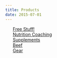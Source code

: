 ```yaml
---
title: Products
date: 2015-07-01
---
```


<style>
.expando {
  display: none;
}
.expando:target {
  display: block;
}
</style>

<ul style="list-style-type: none">
    <li>
        <a href="#freebies">Free Stuff!</a>
    </li>
    <li>
        <a href="https://square.site/book/L3P6Z8QPJYRTQ/kombat-kitchen">Nutrition Coaching</a>
    </li>
    <li>
        <a href="#supplements">Supplements</a>
    </li>
    <li>
        <a href="#beef">Beef</a>
    </li>
    <li>
        <a href="#gear">Gear</a>
    </li>
</ul>

<!-- Hidden Sections -->

<div class="expando" id="freebies">
    <h3>Freebies</h3>
    <ul style="list-style-type: none">
      <li>
          <img src="{{ site.baseurl }}/images/icon_instagram.webp" style="float: right; margin-left: 1%; width: 15%; height: auto">
          <strong>Community</strong>
          <br>
          Developing a community for support and social health is a foundational part of Kombat Kitchen. We have a group chat on Instagram that allows for easy sharing progress and motivational pictures as well as to interact with other people and as questions freely.
          <br>
          There are also several other benefits to participating in the group chat:
          <ul>
            <li>Early and exclusive access to YouTube and Podcast content</li>
            <li>Priority responses to Q&As</li>
            <li>Priority notification of new products, services, and discount codes</li>
          </ul>
          If interested:
          <br>
          <br>
          <a class="btn" href="https://instagram.com/savagezen">Message me on Instagram</a>
          <br>
          <hr>
      </li>
      <li>
        <img src="{{ site.baseurl }}/images/icon_castbox.webp" style="float: right; margin-left: 1%; width: 30%; height: auto">
        <strong>Kombat Kitchen Podcast</strong>
        <br>
        The Kombat Kitchen Podcast features informative "mini-pods" in the realm of animal-based nutrition and combat sports as well as full length interviews with radical and influential people I've encountered (ranging from mental health professionals to other  nutrition enthusiasts to high performance athletes). 
        <br>
        <br>
        <a class ="btn" href="https://castbox.fm/ch/2937016">Listen Now</a>
        <br>
        <hr>
      </li>
      <li>
          <img src="{{ site.baseurl }}/images/cover_youth.webp" style="width: 15%; height: auto; float: right; margin-left: 1%">
          <strong>30 Day Challenge:  Youth / Parent</strong>
          <br>
          Nutrition, fitness, mental health, and community all wrapped in one for children of all ages. These programs are age specific (8 and under, 9 - 14 years old, and 15+ years old). Parental participation is required and each program is an excellent starting point for adults as well!
          <br>
          <br>
          <a class="btn" href="https://docs.google.com/document/d/1sd2nnWdQCKCc66bG1GoKjWA9kHngXTLKJ8bCrnG7dtA/edit?usp=sharing">View</a>
          <br>
          <hr>
      </li>
      <li>
          <img src="{{ site.baseurl }}/images/cover_white.webp" style="width: 15%; height: auto; float: right; margin-left: 1%">
          <strong>30 Day Challenge:  White Belt Level</strong>
          <br>
          The introduction, the original, the foundational 30 day challenge to improving your health. Research backed, evidence based e-book complete with nutrition and lifestyle recommendations to support metabolic, social, mental, and physical health.
          <br>
          <br>
          <a class="btn" href="https://docs.google.com/document/d/1rwU6oyvDzk_ICVtzExTlSZmlxq_feasBF9Z4AVinUUw/edit?usp=sharing">View</a>
          <br>
          <hr>
      </li>
      <li>
          <img src="{{ site.baseurl }}/images/cover_blue.webp" style="width: 15%; height: auto; float: right; margin-left: 1%">
          <strong>30 Day Challenge:  Blue Belt Level</strong>
          <br>
          Continuing where the White Belt program leaves off, we further our education towards improved health and performance by focusing on protein, water, and Vitamin D for the next 30 days.
          <br>
          <br>
          <a class="btn" href="https://docs.google.com/document/d/1_nduWXNqr5tbXSJgN9cYa6Og-PcE9JM3aiidwTLyy2o/edit?usp=sharing">View</a>
          <br>
          <hr>
      </li>
      <li>
          <img src="{{ site.baseurl }}/images/cover_purple.webp" style="width: 15%; height: auto; float: right; margin-left: 1%">
          <strong>30 Day Challenge:  Purple Belt Level</strong>
          <br>
          In this installment of the Kombat Kitchen we focus on further increasing protein intake, exclusive benefits of animal protein, pros and cons of dairy, general physical preparedness, sport specific training, beef liver, mindfulness, and gratitude. At 24 pages and 140 references, this is the most comprehensive volume in the series yet!
          <br>
          <br>
          <a class="btn" href="https://docs.google.com/document/d/1xc_yCmlJi0rAbMSN-IP4JThtys9UVW2y5653V68Jg9o/edit?usp=sharing">View</a>
          <br>
          <hr>
      </li>
      <li>
          <img src="{{ site.baseurl }}/images/cover_carnivorekickstart.webp" style="width: 15%; height: auto; float: right; margin-left: 1%">
          <strong>Carnivore Kickstart:  A Resource Guide</strong>
          <br>
          <i>Coming Soon!</i>
          <br>
          <br>
          <br>
          <br>
      </li>
    </ul>
</div>

<div class="expando" id="supplements">
    <h3>Supplements</h3>
    <ul style="list-style-type: none">
        <li>
            <strong>Heart & Soil Supplements</strong>
            <br>
            <img src="{{ site.baseurl}}/images/icon_heartandsoil5.webp" style="float: right; width: 40%; height: auto; margin-left: 1%">
            <br>
            Freeze dried beef organ supplements made from grass-fed, grass-finished, <a href="https://heartandsoil.co/pages/land-regeneration">regeneratively raised cattle</a> that provide <a href="https://heartandsoil.co/pages/nose-to-tail">nose-to-tail nutrition</a> on the go and on the run.  Beef organs provide a range of benefits from improving athletic performance and libido, to immune and digestive function, to joint health and mood.  <code>Save 10%</code> with the code <code>savagezen10</code>.
            <br>
            <br>
            <a class="btn" title="10% off code: savagezen10" href="https://heartandsoil.co">Shop Now</a>
            <hr>
        </li>
        <li>
            <strong>Native Natural Personal Care Products</strong>
            <br>
            <img src="{{ site.baseurl }}/images/icon_native.webp" style="float: right; width: 30%; height: auto; margin-left: 1%">
            <br>
            Native offers natural personal care products (toothpaste, deodorant, body wash) that are <a href="">free from harmful chemicals, smell great, and actually work</a>.  We all know some "natural" products deliver less than admirable results.  Not so with Native!  Get a <code>free mini-deodorant</code> with your order by using the link below.
            <br>
            <br>
            <a class="btn" title="FREE mini deodorant with your order" href="https://refer.nativecos.com/x/VDhq73">Shop Now</a>
            <hr>
        </li>
        <li>
            <strong>Redmond Real Salt (and Electrolytes)</strong>
            <br>
            <img src="{{ site.baseurl }}/images/icon_redmond.webp" style="float: right; width: 30%; height: auto; margin-left: 1%">
            <br>
            Redmond makes one of the purest American mined salts that has one of the <a href="">highest, most diverse trace mineral profiles</a>.  They also sell an <a href="">electrolyte supplement</a>s made with their great salt.  Get <code>15% off</code> with code <code>savaegzen</code>.
            <br>
            <br>
            <a class="btn" title="15% off code: savagezen" href="https://shop.redmond.life?afmc=savagezen">Shop Now</a>
            <hr>
        </li>
        <!--
        <li>
            <strong>Flyby Electrolytes</strong>
            <br>
            <img src="{{ site.baseurl }}/images/icon_flyby.webp" style="float: right; width: 30%; height: auto; margin-left: 1%">
            <br>
            Flyby offers a great tasting, all-natural electrolyte supplement that is about 3x as concentrated as commercial sport's drinks at about half the cost.  The powder mix contains no fillers and no extra "vitamins", just the electrolytes you want and need.  Best of all, it's low sodium, so you can add salt as your training or the weather demands.
            <br>
            <br>
            <a class="btn" title="save $25 using this link" href="https://www.flyby.co/?rfsn=4562479.acaf32">Shop Now</a>
            <hr>
        </li>
        -->
    </ul>
</div>

<div class="expando" id="beef">
    <h3>Beef</h3>
    <ul style="list-style-type: none">
        <li>
        <strong>Tru Beef</strong>
        <br>
        <img src="{{ site.baseurl}}/images/icon_trubeef.webp" style="float: right; width: 40%; height: auto; margin-left: 1%">
        <br>
        Tru Beef provides grass-fed, pasture-raised beef that is 100% USDA certified organic and utilizes sustainable, <a href="https://truorganicbeef.com/pages/trubeef-is-carbon-neutral">carbon-neutral</a> farming practices.  They are also part of the Global Animal Partnership.  <code>Save $25</code> using the link / button below.
        <br>
        <br>
        <a class="btn" title="save 10% with code: savagezen10" href="http://trubeeftruorganicb.refr.cc/austinh">Shop Now</a>
        </li>
    </ul>
</div>

<div class="expando" id="gear">
    <h3>Gear</h3>
    <ul style="list-style-type: none">
        <li>
            <strong>Submission Shark Apparel</strong>
            <br>
            <img src="{{ site.baseurl }}/images/icon_submissionshark.webp" style="float: right; width: 30%; height: auto; margin-left: 1%">
            <br>
            Get uniquely designed no-gi spats, rash guards, and t-shirts from a brand that supports and tells the stories of every day jiu jitsu practitioners.  They have also featured campaigns such as donating <code>$10 of every order towards combating domestic violence</code>.  Even better, you <code>save 10%</code> with the code <code>savagezen</code>.
            <br>
            <br>
            <a class="btn" title="10% off code: savagezen" href="https://submissionshark.com?sca_ref=417099.F7Jdvw3jHp">Show Now</a>
            <hr>
        </li>
        <li>
            <strong>Not Dead Yet Apparel</strong>
            <br>
            <img src="{{ site.baseurl }}/images/icon_ndya.webp" style="float: right; width: 30%; height: auto; margin-left: 1%">
            <br>
            Sadly, human trafficking is one of the fastest growing, most profitable businesses in the world.  Fortunately, there is something you can do about it and you can get some sweet fight gear while you're at it.  NDYA's <a href="">Freedom Fighter</a> line donates a percentage of profits to <a href="https://www.traffick911.com/">Traffic911</a>.  <code>Save 10%</code> with code <code>SAVAGEZEN</code>.
            <br>
            <br>
            <a class="btn" title="10% off code: SAVAGEZEN" href="https://notdeadyetapparel.com/collections/hoodies-and-raglans-2">Shop Now</a>
            <hr>
        </li>
    </ul>
</div>
